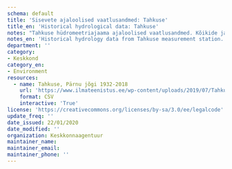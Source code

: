 ```yaml
---
schema: default
title: 'Sisevete ajaloolised vaatlusandmed: Tahkuse'
title_en: 'Historical hydrological data: Tahkuse'
notes: "Tahkuse hüdromeetriajaama ajaloolised vaatlusandmed. Kõikide jaamade andmed on Riigi Ilmateenistuse <a href=\"http://www.ilmateenistus.ee/siseveed/ajaloolised-vaatlusandmed/\">kodulehelt</a> tasuta kõigile kättesaadavad. Arvutatud on pikaajalised keskmised ja ajaloolised maksimaalsed/minimaalsed vooluhulgad."
notes_en: 'Historical hydrology data from Tahkuse measurement station.'
department: ''
category:
- Keskkond
category_en:
- Environment
resources:
  - name: Tahkuse, Pärnu jõgi 1932-2018
    url: 'https://www.ilmateenistus.ee/wp-content/uploads/2019/07/Tahkuse-1932-2018.csv'
    format: CSV
    interactive: 'True'
license: 'https://creativecommons.org/licenses/by-sa/3.0/ee/legalcode'
update_freq: ''
date_issued: 22/01/2020
date_modified: ''
organization: Keskkonnaagentuur
maintainer_name: 
maintainer_email:
maintainer_phone: ''
---
```


